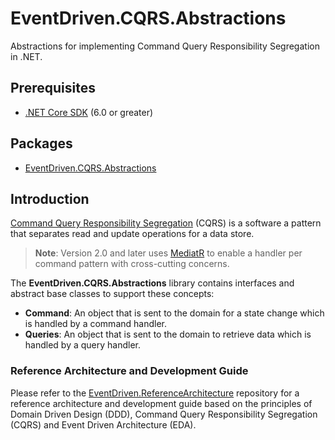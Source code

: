 # EventDriven.CQRS.Abstractions

Abstractions for implementing Command Query Responsibility Segregation in .NET.

## Prerequisites
- [.NET Core SDK](https://dotnet.microsoft.com/download) (6.0 or greater)

## Packages
- [EventDriven.CQRS.Abstractions](https://www.nuget.org/packages/EventDriven.CQRS.Abstractions)

## Introduction

[Command Query Responsibility Segregation](https://martinfowler.com/bliki/CQRS.html) (CQRS) is a software a pattern that separates read and update operations for a data store.

> **Note**: Version 2.0 and later uses [MediatR](https://github.com/jbogard/MediatR) to enable a handler per command pattern with cross-cutting concerns.

The **EventDriven.CQRS.Abstractions** library contains interfaces and abstract base classes to support these concepts:
- **Command**: An object that is sent to the domain for a state change which is handled by a command handler.
- **Queries**: An object that is sent to the domain to retrieve data which is handled by a query handler.

### Reference Architecture and Development Guide

Please refer to the [EventDriven.ReferenceArchitecture](https://github.com/event-driven-dotnet/EventDriven.ReferenceArchitecture) repository for a reference architecture and development guide based on the principles of Domain Driven Design (DDD), Command Query Responsibility Segregation (CQRS) and Event Driven Architecture (EDA).